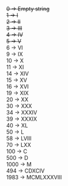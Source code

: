 ~~0 → Empty string~~  
~~1 → I~~  
~~2 → II~~  
~~3 → III~~  
~~4 → IV~~  
~~5 → V~~  
6 → VI    
9 → IX  
10 → X  
11 → XI   
14 → XIV  
15 → XV  
16 → XVI  
19 → XIX  
20 → XX  
30 → XXX  
34 → XXXIV  
39 → XXXIX  
40 → XL  
50 → L  
58 → LVIII  
70 → LXX  
100 → C  
500 → D  
1000 → M  
494 → CDXCIV  
1983 → MCMLXXXVIII  
